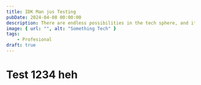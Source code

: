 ```yaml
---
title: IDK Man jus Testing
pubDate: 2024-04-08 00:00:00
description: There are endless possibilities in the tech sphere, and it can often be overwhelming. Here are my  thoughts on how I navigate the tech world.
image: { url: "", alt: "Something Tech" }
tags:
    - Profesional 
draft: true
---
```

# Test 1234 heh